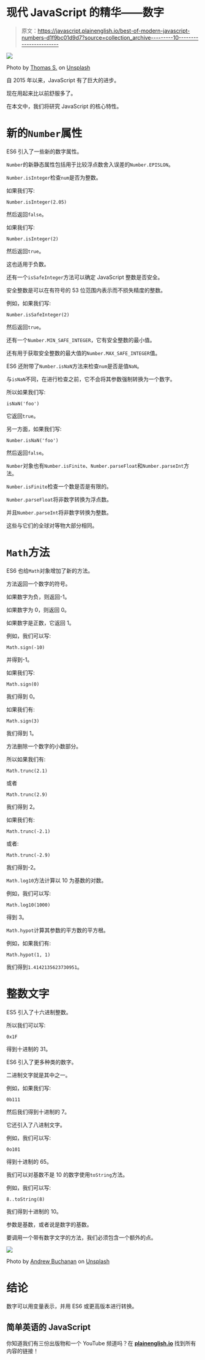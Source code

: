 # 现代 JavaScript 的精华——数字

> 原文：<https://javascript.plainenglish.io/best-of-modern-javascript-numbers-d1f9bc01d9d7?source=collection_archive---------10----------------------->

![](img/87fd15f098acd93a8d19dec874c0d1da.png)

Photo by [Thomas S.](https://unsplash.com/@photosbythomas?utm_source=medium&utm_medium=referral) on [Unsplash](https://unsplash.com?utm_source=medium&utm_medium=referral)

自 2015 年以来，JavaScript 有了巨大的进步。

现在用起来比以前舒服多了。

在本文中，我们将研究 JavaScript 的核心特性。

# 新的`Number`属性

ES6 引入了一些新的数字属性。

`Number`的新静态属性包括用于比较浮点数舍入误差的`Number.EPISLON`。

`Number.isInteger`检查`num`是否为整数。

如果我们写:

```
Number.isInteger(2.05)
```

然后返回`false`。

如果我们写:

```
Number.isInteger(2)
```

然后返回`true`。

这也适用于负数。

还有一个`isSafeInteger`方法可以确定 JavaScript 整数是否安全。

安全整数是可以在有符号的 53 位范围内表示而不损失精度的整数。

例如，如果我们写:

```
Number.isSafeInteger(2)
```

然后返回`true`。

还有一个`Number.MIN_SAFE_INTEGER`，它有安全整数的最小值。

还有用于获取安全整数的最大值的`Number.MAX_SAFE_INTEGER`值。

ES6 还附带了`Number.isNaN`方法来检查`num`是否是值`NaN`。

与`isNaN`不同，在进行检查之前，它不会将其参数强制转换为一个数字。

所以如果我们写:

```
isNaN('foo')
```

它返回`true`。

另一方面，如果我们写:

```
Number.isNaN('foo')
```

然后返回`false`。

`Number`对象也有`Number.isFinite`、`Number.parseFloat`和`Number.parseInt`方法。

`Number.isFinite`检查一个数是否是有限的。

`Number.parseFloat`将非数字转换为浮点数。

并且`Number.parseInt`将非数字转换为整数。

这些与它们的全球对等物大部分相同。

# `Math`方法

ES6 也给`Math`对象增加了新的方法。

方法返回一个数字的符号。

如果数字为负，则返回-1。

如果数字为 0，则返回 0。

如果数字是正数，它返回 1。

例如，我们可以写:

```
Math.sign(-10)
```

并得到-1。

如果我们写:

```
Math.sign(0)
```

我们得到 0。

如果我们有:

```
Math.sign(3)
```

我们得到 1。

方法删除一个数字的小数部分。

所以如果我们有:

```
Math.trunc(2.1)
```

或者

```
Math.trunc(2.9)
```

我们得到 2。

如果我们有:

```
Math.trunc(-2.1)
```

或者:

```
Math.trunc(-2.9)
```

我们得到-2。

`Math.log10`方法计算以 10 为基数的对数。

例如，我们可以写:

```
Math.log10(1000)
```

得到 3。

`Math.hypot`计算其参数的平方数的平方根。

例如，如果我们有:

```
Math.hypot(1, 1)
```

我们得到`1.4142135623730951`。

# 整数文字

ES5 引入了十六进制整数。

所以我们可以写:

```
0x1F
```

得到十进制的 31。

ES6 引入了更多种类的数字。

二进制文字就是其中之一。

例如，如果我们写:

```
0b111
```

然后我们得到十进制的 7。

它还引入了八进制文字。

例如，我们可以写:

```
0o101
```

得到十进制的 65。

我们可以对基数不是 10 的数字使用`toString`方法。

例如，我们可以写:

```
8..toString(8)
```

我们得到十进制的 10。

参数是基数，或者说是数字的基数。

要调用一个带有数字文字的方法，我们必须包含一个额外的点。

![](img/27e770255896b4ebf0a1b41326ab6619.png)

Photo by [Andrew Buchanan](https://unsplash.com/@photoart2018?utm_source=medium&utm_medium=referral) on [Unsplash](https://unsplash.com?utm_source=medium&utm_medium=referral)

# 结论

数字可以用变量表示，并用 ES6 或更高版本进行转换。

## 简单英语的 JavaScript

你知道我们有三份出版物和一个 YouTube 频道吗？在 [**plainenglish.io**](https://plainenglish.io/) 找到所有内容的链接！